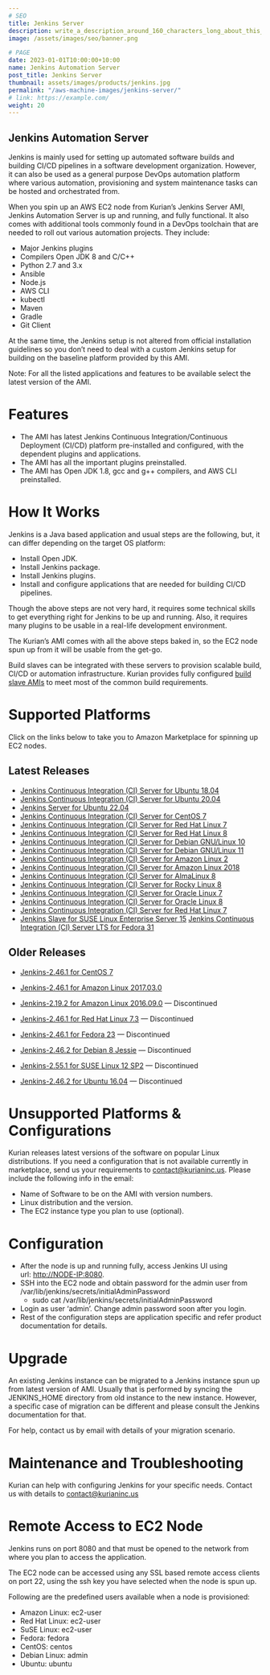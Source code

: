 ```yaml
---
# SEO
title: Jenkins Server
description: write_a_description_around_160_characters_long_about_this_PRODUCT_POST
image: /assets/images/seo/banner.png

# PAGE
date: 2023-01-01T10:00:00+10:00
name: Jenkins Automation Server
post_title: Jenkins Server
thumbnail: assets/images/products/jenkins.jpg
permalink: "/aws-machine-images/jenkins-server/"
# link: https://example.com/
weight: 20
---
```


Jenkins Automation Server
-------------------------

Jenkins is mainly used for setting up automated software builds and building CI/CD pipelines in a software development organization. However, it can also be used as a general purpose DevOps automation platform where various automation, provisioning and system maintenance tasks can be hosted and orchestrated from.

When you spin up an AWS EC2 node from Kurian’s Jenkins Server AMI, Jenkins Automation Server is up and running, and fully functional. It also comes with additional tools commonly found in a DevOps toolchain that are needed to roll out various automation projects. They include:

*   Major Jenkins plugins
*   Compilers Open JDK 8 and C/C++
*   Python 2.7 and 3.x
*   Ansible
*   Node.js
*   AWS CLI
*   kubectl
*   Maven
*   Gradle
*   Git Client

At the same time, the Jenkins setup is not altered from official installation guidelines so you don’t need to deal with a custom Jenkins setup for building on the baseline platform provided by this AMI.

Note: For all the listed applications and features to be available select the latest version of the AMI.

[](https://github.com/kurianinc/ami-pub/wiki/Jenkins-2.x-AMI-by-Kurian#features)Features
========================================================================================

*   The AMI has latest Jenkins Continuous Integration/Continuous Deployment (CI/CD) platform pre-installed and configured, with the dependent plugins and applications.
*   The AMI has all the important plugins preinstalled.
*   The AMI has Open JDK 1.8, gcc and g++ compilers, and AWS CLI preinstalled.

[](https://github.com/kurianinc/ami-pub/wiki/Jenkins-2.x-AMI-by-Kurian#how-it-works)How It Works
================================================================================================

Jenkins is a Java based application and usual steps are the following, but, it can differ depending on the target OS platform:

*   Install Open JDK.
*   Install Jenkins package.
*   Install Jenkins plugins.
*   Install and configure applications that are needed for building CI/CD pipelines.

Though the above steps are not very hard, it requires some technical skills to get everything right for Jenkins to be up and running. Also, it requires many plugins to be usable in a real-life development environment.

The Kurian’s AMI comes with all the above steps baked in, so the EC2 node spun up from it will be usable from the get-go.

Build slaves can be integrated with these servers to provision scalable build, CI/CD or automation infrastructure. Kurian provides fully configured [build slave AMIs](https://github.com/kurianinc/ami-pub/wiki/Jenkins-Build-Slave-AMI-by-Kurian) to meet most of the common build requirements.

[](https://github.com/kurianinc/ami-pub/wiki/Jenkins-2.x-AMI-by-Kurian#supported-platforms)Supported Platforms
==============================================================================================================

Click on the links below to take you to Amazon Marketplace for spinning up EC2 nodes.

[](https://github.com/kurianinc/ami-pub/wiki/Jenkins-2.x-AMI-by-Kurian#latest-releases)Latest Releases
------------------------------------------------------------------------------------------------------

*   [Jenkins Continuous Integration (CI) Server for Ubuntu 18.04](https://aws.amazon.com/marketplace/pp/prodview-lf6ea5oqmech2?sr=0-2&ref_=beagle&applicationId=AWSMPContessa)
*   [Jenkins Continuous Integration (CI) Server for Ubuntu 20.04](https://aws.amazon.com/marketplace/pp/prodview-cpiswc743jbaa?sr=0-10&ref_=beagle&applicationId=AWSMPContessa)
*   [Jenkins Server for Ubuntu 22.04](https://aws.amazon.com/marketplace/pp/prodview-c5gncr7cidf7s?sr=0-1&ref_=beagle&applicationId=AWSMPContessa)
*   [Jenkins Continuous Integration (CI) Server for CentOS 7](https://aws.amazon.com/marketplace/pp/prodview-ekogbgarnpa5m?sr=0-5&ref_=beagle&applicationId=AWSMPContessa)
*   [Jenkins Continuous Integration (CI) Server for Red Hat Linux 7](https://aws.amazon.com/marketplace/pp/prodview-kfol4fptuoo7g?sr=0-18&ref_=beagle&applicationId=AWSMPContessa)
*   [Jenkins Continuous Integration (CI) Server for Red Hat Linux 8](https://aws.amazon.com/marketplace/pp/prodview-ycwgzirvyyrz4?sr=0-11&ref_=beagle&applicationId=AWSMPContessa)
*   [Jenkins Continuous Integration (CI) Server for Debian GNU/Linux 10](https://aws.amazon.com/marketplace/pp/prodview-yenl7v3p524gu?sr=0-12&ref_=beagle&applicationId=AWSMPContessa)
*   [Jenkins Continuous Integration (CI) Server for Debian GNU/Linux 11](https://aws.amazon.com/marketplace/pp/prodview-hchtxt2dzmfru?sr=0-19&ref_=beagle&applicationId=AWSMPContessa)
*   [Jenkins Continuous Integration (CI) Server for Amazon Linux 2](https://aws.amazon.com/marketplace/pp/prodview-lbtexzfoxxklw?sr=0-7&ref_=beagle&applicationId=AWSMPContessa)
*   [Jenkins Continuous Integration (CI) Server for Amazon Linux 2018](https://aws.amazon.com/marketplace/pp/prodview-mcypqjr7p7izm?sr=0-9&ref_=beagle&applicationId=AWSMPContessa)
*   [Jenkins Continuous Integration (CI) Server for AlmaLinux 8](https://aws.amazon.com/marketplace/pp/prodview-sikvr7t56euz4?sr=0-13&ref_=beagle&applicationId=AWSMPContessa)
*   [Jenkins Continuous Integration (CI) Server for Rocky Linux 8](https://aws.amazon.com/marketplace/pp/prodview-3bxkpcim4zdi4?sr=0-15&ref_=beagle&applicationId=AWSMPContessa)
*   [Jenkins Continuous Integration (CI) Server for Oracle Linux 7](https://aws.amazon.com/marketplace/pp/prodview-6on4k6uku7wde?sr=0-17&ref_=beagle&applicationId=AWSMPContessa)
*   [Jenkins Continuous Integration (CI) Server for Oracle Linux 8](https://aws.amazon.com/marketplace/pp/prodview-ebchynvaq3ype?sr=0-16&ref_=beagle&applicationId=AWSMPContessa)
*   [Jenkins Continuous Integration (CI) Server for Red Hat Linux 7](https://aws.amazon.com/marketplace/pp/prodview-kfol4fptuoo7g?sr=0-18&ref_=beagle&applicationId=AWSMPContessa)
*   [Jenkins Slave for SUSE Linux Enterprise Server 15](https://aws.amazon.com/marketplace/pp/prodview-qkbgmcdxvwufy?sr=0-20&ref_=beagle&applicationId=AWSMPContessa) [Jenkins Continuous Integration (CI) Server LTS for Fedora 31](https://aws.amazon.com/marketplace/pp/prodview-32aogwob2xpqq?sr=0-6&ref_=beagle&applicationId=AWSMPContessa)

[](https://github.com/kurianinc/ami-pub/wiki/Jenkins-2.x-AMI-by-Kurian#older-releases)Older Releases
----------------------------------------------------------------------------------------------------

*   [Jenkins-2.46.1 for CentOS 7](https://aws.amazon.com/marketplace/pp/B071J97823/ref=_ptnr_amidoc_github)
    
*   [Jenkins-2.46.1 for Amazon Linux 2017.03.0](https://aws.amazon.com/marketplace/pp/B072JHMYGB/ref=_ptnr_amidoc_github)
    
*   [Jenkins-2.19.2 for Amazon Linux 2016.09.0](https://aws.amazon.com/marketplace/pp/B01MXMY5Z0/ref=_ptnr_amidoc_github) — Discontinued
    
*   [Jenkins-2.46.1 for Red Hat Linux 7.3](https://aws.amazon.com/marketplace/pp/B071FPCBTZ/ref=_ptnr_amidoc_github) — Discontinued
    
*   [Jenkins-2.46.1 for Fedora 23](https://aws.amazon.com/marketplace/pp/B072M3G9PK/ref=_ptnr_amidoc_github) — Discontinued
    
*   [Jenkins-2.46.2 for Debian 8 Jessie](https://aws.amazon.com/marketplace/pp/B071FPC4TW/ref=_ptnr_amidoc_github) — Discontinued
    
*   [Jenkins-2.55.1 for SUSE Linux 12 SP2](https://aws.amazon.com/marketplace/pp/B072F75PP1/ref_=_ptnr_amidoc_github) — Discontinued
    
*   [Jenkins-2.46.2 for Ubuntu 16.04](https://aws.amazon.com/marketplace/pp/B072PZVZFF/ref=_ptnr_amidoc_github) — Discontinued
    

[](https://github.com/kurianinc/ami-pub/wiki/Jenkins-2.x-AMI-by-Kurian#unsupported-platforms--configurations)Unsupported Platforms & Configurations
===================================================================================================================================================

Kurian releases latest versions of the software on popular Linux distributions. If you need a configuration that is not available currently in marketplace, send us your requirements to [contact@kurianinc.us](mailto:contact@kurianinc.us). Please include the following info in the email:

*   Name of Software to be on the AMI with version numbers.
*   Linux distribution and the version.
*   The EC2 instance type you plan to use (optional).

[](https://github.com/kurianinc/ami-pub/wiki/Jenkins-2.x-AMI-by-Kurian#configuration)Configuration
==================================================================================================

*   After the node is up and running fully, access Jenkins UI using url: [http://NODE-IP:8080](http://node-ip:8080/).
*   SSH into the EC2 node and obtain password for the admin user from /var/lib/jenkins/secrets/initialAdminPassword
    *   sudo cat /var/lib/jenkins/secrets/initialAdminPassword
*   Login as user ‘admin’. Change admin password soon after you login.
*   Rest of the configuration steps are application specific and refer product documentation for details.

[](https://github.com/kurianinc/ami-pub/wiki/Jenkins-2.x-AMI-by-Kurian#upgrade)Upgrade
======================================================================================

An existing Jenkins instance can be migrated to a Jenkins instance spun up from latest version of AMI. Usually that is performed by syncing the JENKINS\_HOME directory from old instance to the new instance. However, a specific case of migration can be different and please consult the Jenkins documentation for that.

For help, contact us by email with details of your migration scenario.

[](https://github.com/kurianinc/ami-pub/wiki/Jenkins-2.x-AMI-by-Kurian#maintenance-and-troubleshooting)Maintenance and Troubleshooting
======================================================================================================================================

Kurian can help with configuring Jenkins for your specific needs. Contact us with details to [contact@kurianinc.us](mailto:contact@kurianinc.us)

[](https://github.com/kurianinc/ami-pub/wiki/Jenkins-2.x-AMI-by-Kurian#remote-access-to-ec2-node)Remote Access to EC2 Node
==========================================================================================================================

Jenkins runs on port 8080 and that must be opened to the network from where you plan to access the application.

The EC2 node can be accessed using any SSL based remote access clients on port 22, using the ssh key you have selected when the node is spun up.

Following are the predefined users available when a node is provisioned:

*   Amazon Linux: ec2-user
*   Red Hat Linux: ec2-user
*   SuSE Linux: ec2-user
*   Fedora: fedora
*   CentOS: centos
*   Debian Linux: admin
*   Ubuntu: ubuntu